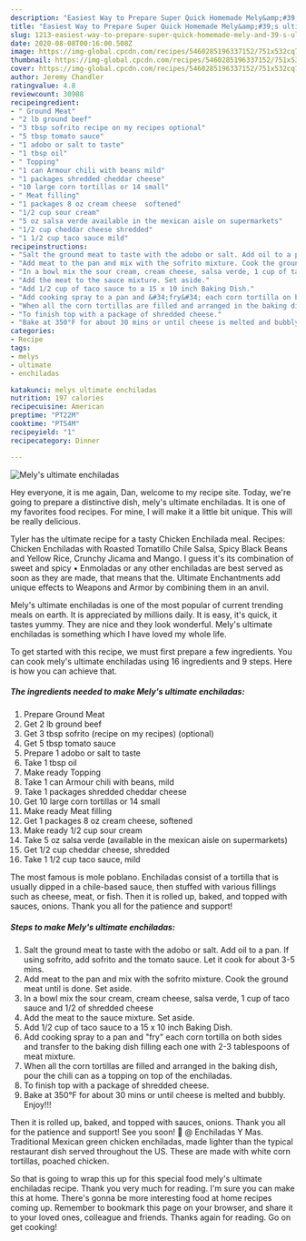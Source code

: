 ```yaml
---
description: "Easiest Way to Prepare Super Quick Homemade Mely&amp;#39;s ultimate enchiladas"
title: "Easiest Way to Prepare Super Quick Homemade Mely&amp;#39;s ultimate enchiladas"
slug: 1213-easiest-way-to-prepare-super-quick-homemade-mely-and-39-s-ultimate-enchiladas
date: 2020-08-08T00:16:00.508Z
image: https://img-global.cpcdn.com/recipes/5460285196337152/751x532cq70/melys-ultimate-enchiladas-recipe-main-photo.jpg
thumbnail: https://img-global.cpcdn.com/recipes/5460285196337152/751x532cq70/melys-ultimate-enchiladas-recipe-main-photo.jpg
cover: https://img-global.cpcdn.com/recipes/5460285196337152/751x532cq70/melys-ultimate-enchiladas-recipe-main-photo.jpg
author: Jeremy Chandler
ratingvalue: 4.8
reviewcount: 30988
recipeingredient:
- " Ground Meat"
- "2 lb ground beef"
- "3 tbsp sofrito recipe on my recipes optional"
- "5 tbsp tomato sauce"
- "1 adobo or salt to taste"
- "1 tbsp oil"
- " Topping"
- "1 can Armour chili with beans mild"
- "1 packages shredded cheddar cheese"
- "10 large corn tortillas or 14 small"
- " Meat filling"
- "1 packages 8 oz cream cheese  softened"
- "1/2 cup sour cream"
- "5 oz salsa verde available in the mexican aisle on supermarkets"
- "1/2 cup cheddar cheese shredded"
- "1 1/2 cup taco sauce mild"
recipeinstructions:
- "Salt the ground meat to taste with the adobo or salt. Add oil to a pan. If using sofrito, add sofrito and the tomato sauce. Let it cook for about 3-5 mins."
- "Add meat to the pan and mix with the sofrito mixture. Cook the ground meat until is done. Set aside."
- "In a bowl mix the sour cream, cream cheese, salsa verde, 1 cup of taco sauce and 1/2 of shredded cheese"
- "Add the meat to the sauce mixture. Set aside."
- "Add 1/2 cup of taco sauce to a 15 x 10 inch Baking Dish."
- "Add cooking spray to a pan and &#34;fry&#34; each corn tortilla on both sides and transfer to the baking dish filling each one with 2-3 tablespoons of meat mixture."
- "When all the corn tortillas are filled and arranged in the baking dish, pour the chili can as a topping on top of the enchiladas."
- "To finish top with a package of shredded cheese."
- "Bake at 350°F for about 30 mins or until cheese is melted and bubbly.  Enjoy!!!"
categories:
- Recipe
tags:
- melys
- ultimate
- enchiladas

katakunci: melys ultimate enchiladas 
nutrition: 197 calories
recipecuisine: American
preptime: "PT22M"
cooktime: "PT54M"
recipeyield: "1"
recipecategory: Dinner

---
```



![Mely&#39;s ultimate enchiladas](https://img-global.cpcdn.com/recipes/5460285196337152/751x532cq70/melys-ultimate-enchiladas-recipe-main-photo.jpg)

Hey everyone, it is me again, Dan, welcome to my recipe site. Today, we're going to prepare a distinctive dish, mely&#39;s ultimate enchiladas. It is one of my favorites food recipes. For mine, I will make it a little bit unique. This will be really delicious.

Tyler has the ultimate recipe for a tasty Chicken Enchilada meal. Recipes: Chicken Enchiladas with Roasted Tomatillo Chile Salsa, Spicy Black Beans and Yellow Rice, Crunchy Jicama and Mango. I guess it&#39;s its combination of sweet and spicy • Enmoladas or any other enchiladas are best served as soon as they are made, that means that the. Ultimate Enchantments add unique effects to Weapons and Armor by combining them in an anvil.

Mely&#39;s ultimate enchiladas is one of the most popular of current trending meals on earth. It is appreciated by millions daily. It is easy, it's quick, it tastes yummy. They are nice and they look wonderful. Mely&#39;s ultimate enchiladas is something which I have loved my whole life.


To get started with this recipe, we must first prepare a few ingredients. You can cook mely&#39;s ultimate enchiladas using 16 ingredients and 9 steps. Here is how you can achieve that.

<!--inarticleads1-->

##### The ingredients needed to make Mely&#39;s ultimate enchiladas:

1. Prepare  Ground Meat
1. Get 2 lb ground beef
1. Get 3 tbsp sofrito (recipe on my recipes) (optional)
1. Get 5 tbsp tomato sauce
1. Prepare 1 adobo or salt to taste
1. Take 1 tbsp oil
1. Make ready  Topping
1. Take 1 can Armour chili with beans, mild
1. Take 1 packages shredded cheddar cheese
1. Get 10 large corn tortillas or 14 small
1. Make ready  Meat filling
1. Get 1 packages 8 oz cream cheese,  softened
1. Make ready 1/2 cup sour cream
1. Take 5 oz salsa verde (available in the mexican aisle on supermarkets)
1. Get 1/2 cup cheddar cheese, shredded
1. Take 1 1/2 cup taco sauce, mild


The most famous is mole poblano. Enchiladas consist of a tortilla that is usually dipped in a chile-based sauce, then stuffed with various fillings such as cheese, meat, or fish. Then it is rolled up, baked, and topped with sauces, onions. Thank you all for the patience and support! 

<!--inarticleads2-->

##### Steps to make Mely&#39;s ultimate enchiladas:

1. Salt the ground meat to taste with the adobo or salt. Add oil to a pan. If using sofrito, add sofrito and the tomato sauce. Let it cook for about 3-5 mins.
1. Add meat to the pan and mix with the sofrito mixture. Cook the ground meat until is done. Set aside.
1. In a bowl mix the sour cream, cream cheese, salsa verde, 1 cup of taco sauce and 1/2 of shredded cheese
1. Add the meat to the sauce mixture. Set aside.
1. Add 1/2 cup of taco sauce to a 15 x 10 inch Baking Dish.
1. Add cooking spray to a pan and &#34;fry&#34; each corn tortilla on both sides and transfer to the baking dish filling each one with 2-3 tablespoons of meat mixture.
1. When all the corn tortillas are filled and arranged in the baking dish, pour the chili can as a topping on top of the enchiladas.
1. To finish top with a package of shredded cheese.
1. Bake at 350°F for about 30 mins or until cheese is melted and bubbly.  Enjoy!!!


Then it is rolled up, baked, and topped with sauces, onions. Thank you all for the patience and support! See you soon! 🌵 @ Enchiladas Y Mas. Traditional Mexican green chicken enchiladas, made lighter than the typical restaurant dish served throughout the US. These are made with white corn tortillas, poached chicken. 

So that is going to wrap this up for this special food mely&#39;s ultimate enchiladas recipe. Thank you very much for reading. I'm sure you can make this at home. There's gonna be more interesting food at home recipes coming up. Remember to bookmark this page on your browser, and share it to your loved ones, colleague and friends. Thanks again for reading. Go on get cooking!

